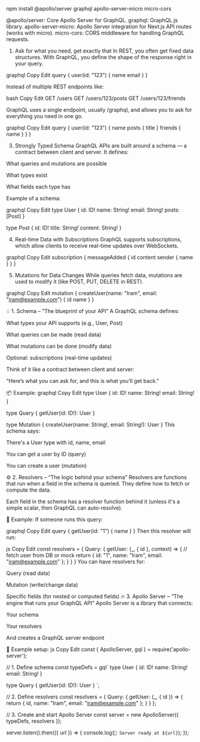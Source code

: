 npm install @apollo/server graphql apollo-server-micro micro-cors

@apollo/server: Core Apollo Server for GraphQL.
graphql: GraphQL.js library.
apollo-server-micro: Apollo Server integration for Next.js API routes (works with micro).
micro-cors: CORS middleware for handling GraphQL requests.

1. Ask for what you need, get exactly that
   In REST, you often get fixed data structures. With GraphQL, you define the shape of the response right in your query.

graphql
Copy
Edit
query {
user(id: "123") {
name
email
}
}

Instead of multiple REST endpoints like:

bash
Copy
Edit
GET /users
GET /users/123/posts
GET /users/123/friends

GraphQL uses a single endpoint, usually /graphql, and allows you to ask for everything you need in one go.

graphql
Copy
Edit
query {
user(id: "123") {
name
posts {
title
}
friends {
name
}
}
}

3. Strongly Typed Schema
   GraphQL APIs are built around a schema — a contract between client and server. It defines:

What queries and mutations are possible

What types exist

What fields each type has

Example of a schema:

graphql
Copy
Edit
type User {
id: ID!
name: String!
email: String!
posts: [Post]
}

type Post {
id: ID!
title: String!
content: String!
}

4. Real-time Data with Subscriptions
   GraphQL supports subscriptions, which allow clients to receive real-time updates over WebSockets.

graphql
Copy
Edit
subscription {
messageAdded {
id
content
sender {
name
}
}
}

5. Mutations for Data Changes
   While queries fetch data, mutations are used to modify it (like POST, PUT, DELETE in REST).

graphql
Copy
Edit
mutation {
createUser(name: "Iram", email: "iram@example.com") {
id
name
}
}

💡 1. Schema – “The blueprint of your API”
A GraphQL schema defines:

What types your API supports (e.g., User, Post)

What queries can be made (read data)

What mutations can be done (modify data)

Optional: subscriptions (real-time updates)

Think of it like a contract between client and server:

“Here’s what you can ask for, and this is what you’ll get back.”

📦 Example:
graphql
Copy
Edit
type User {
id: ID!
name: String!
email: String!
}

type Query {
getUser(id: ID!): User
}

type Mutation {
createUser(name: String!, email: String!): User
}
This schema says:

There's a User type with id, name, email

You can get a user by ID (query)

You can create a user (mutation)

⚙️ 2. Resolvers – “The logic behind your schema”
Resolvers are functions that run when a field in the schema is queried. They define how to fetch or compute the data.

Each field in the schema has a resolver function behind it (unless it's a simple scalar, then GraphQL can auto-resolve).

🧠 Example:
If someone runs this query:

graphql
Copy
Edit
query {
getUser(id: "1") {
name
}
}
Then this resolver will run:

js
Copy
Edit
const resolvers = {
Query: {
getUser: (\_, { id }, context) => {
// fetch user from DB or mock
return { id: "1", name: "Iram", email: "iram@example.com" };
}
}
}
You can have resolvers for:

Query (read data)

Mutation (write/change data)

Specific fields (for nested or computed fields)
🔥 3. Apollo Server – “The engine that runs your GraphQL API”
Apollo Server is a library that connects:

Your schema

Your resolvers

And creates a GraphQL server endpoint

🚀 Example setup:
js
Copy
Edit
const { ApolloServer, gql } = require('apollo-server');

// 1. Define schema
const typeDefs = gql`
type User {
id: ID!
name: String!
email: String!
}

type Query {
getUser(id: ID!): User
}
`;

// 2. Define resolvers
const resolvers = {
Query: {
getUser: (\_, { id }) => {
return { id, name: "Iram", email: "iram@example.com" };
}
}
};

// 3. Create and start Apollo Server
const server = new ApolloServer({ typeDefs, resolvers });

server.listen().then(({ url }) => {
console.log(`🚀 Server ready at ${url}`);
});
